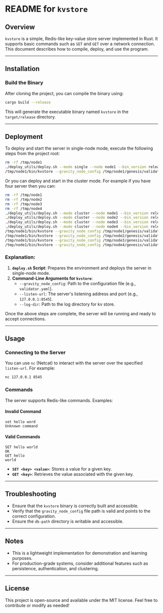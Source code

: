 # README for `kvstore`

## Overview
`kvstore` is a simple, Redis-like key-value store server implemented in Rust. It supports basic commands such as `SET` and `GET` over a network connection. This document describes how to compile, deploy, and use the program.

---

## Installation

### Build the Binary
After cloning the project, you can compile the binary using:
```bash
cargo build --release
```
This will generate the executable binary named `kvstore` in the `target/release` directory.

---

## Deployment

To deploy and start the server in single-node mode, execute the following steps from the project root:

```bash
rm -rf /tmp/node1
./deploy_utils/deploy.sh --mode single --node node1 --bin_version release
/tmp/node1/bin/kvstore --gravity_node_config /tmp/node1/genesis/validator.yaml --listen-url 127.0.0.1:8545 --log-dir /tmp/node1/kvlogs --gravity_node_config /tmp/node1/genesis/validator.yaml --listen-url 127.0.0.1:8545 --log-dir /tmp/node1/kvlogs
```

Or you can deploy and start in the cluster mode. For example if you have four server then you can:

```bash
rm -rf /tmp/node1
rm -rf /tmp/node2
rm -rf /tmp/node3
rm -rf /tmp/node4
./deploy_utils/deploy.sh --mode cluster --node node1 --bin_version release
./deploy_utils/deploy.sh --mode cluster --node node2 --bin_version release
./deploy_utils/deploy.sh --mode cluster --node node3 --bin_version release
./deploy_utils/deploy.sh --mode cluster --node node4 --bin_version release
/tmp/node1/bin/kvstore --gravity_node_config /tmp/node1/genesis/validator.yaml --listen-url 127.0.0.1:8545 --log-dir /tmp/node1/kvlogs
/tmp/node1/bin/kvstore --gravity_node_config /tmp/node2/genesis/validator.yaml --listen-url 127.0.0.1:8546 --log-dir /tmp/node2/kvlogs
/tmp/node1/bin/kvstore --gravity_node_config /tmp/node3/genesis/validator.yaml --listen-url 127.0.0.1:8547 --log-dir /tmp/node3/kvlogs
/tmp/node1/bin/kvstore --gravity_node_config /tmp/node4/genesis/validator.yaml --listen-url 127.0.0.1:8548 --log-dir /tmp/node4/kvlogs
```

### Explanation:
1. **`deploy.sh` Script**: Prepares the environment and deploys the server in single-node mode.
2. **Command-Line Arguments for `kvstore`**:
   - `--gravity_node_config`: Path to the configuration file (e.g., `validator.yaml`).
   - `--listen-url`: The server's listening address and port (e.g., `127.0.0.1:8545`).
   - `--log-dir`: Path to the log directory for kv store.

Once the above steps are complete, the server will be running and ready to accept connections.

---

## Usage

### Connecting to the Server
You can use `nc` (Netcat) to interact with the server over the specified `listen-url`. For example:
```bash
nc 127.0.0.1 8545
```

### Commands
The server supports Redis-like commands. Examples:

#### Invalid Command
```plaintext
set hello word
Unknown command
```

#### Valid Commands
```plaintext
SET hello world
OK
GET hello
world
```

- **`SET <key> <value>`**: Stores a value for a given key.
- **`GET <key>`**: Retrieves the value associated with the given key.

---

## Troubleshooting

- Ensure that the `kvstore` binary is correctly built and accessible.
- Verify that the `gravity_node_config` file path is valid and points to the correct configuration.
- Ensure the `db-path` directory is writable and accessible.

---

## Notes
- This is a lightweight implementation for demonstration and learning purposes.
- For production-grade systems, consider additional features such as persistence, authentication, and clustering.

---

## License
This project is open-source and available under the MIT license. Feel free to contribute or modify as needed!